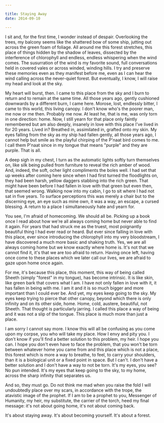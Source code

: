 ```yaml
---

title: Staying Away
date: 2014-09-10

---
```


I sit and, for the first time, I wonder instead of despair. Overlooking the trees, my balcony seems like the shattered bow of some ship, jutting out across the green foam of foliage. All around me this forest stretches, this place of things hidden by the shadow of leaves, dissected by the interference of chlorophyll and endless, endless whispering when the wind comes. The susurration of the wind is my favorite sound, full conversations held in covered vales or across winded, winding hills. I try and preserve these memories even as they manifest before me, even as I can hear the wind calling across the never-quiet forest. But eventually, I know, I will raise my head and look at the sky.

My heart will burst, then. I came to this place from the sky and I burn to return and to remain at the same time. All those years ago, gently cushioned downwards by a different burn, I came here. Morose, lost, endlessly bitter, I came to this world, this living canopy. I don't know who's the poorer man, me now or me then. Probably me now. At least he, that is me, was only torn in one direction: home. Now, I still yearn for that place only faintly remembered but am also deeply, insanely in love with this place I've lived in for 20 years. Lived in? Breathed in, assimilated in, grafted onto my skin. My eyes falling from the sky as my ship had fallen gently, all those years ago, I cannot help but smile as the playful chirping of the P'naat bird comes to me. I call them P'naat since in my tongue that means "purple" and they are purple. That is all.

A deep sigh in my chest, I turn as the automatic lights softly turn themselves on, like silk being pulled from furniture to reveal the rich amber of wood. And, indeed, the soft, ocher light compliments the boles well. I had set that up weeks after coming here since when I had first turned the floodlights on, they had been harsh, yellow daggers stabbing into the rich green. That might have been before I had fallen in love with that green but even then, that seemed wrong. Walking now into my cabin, I go to sit where I had not sat in five years. To surface perceptions this was merely a chair but to the discerning eye, an eye such as mine own, it was a way, an escape, a cursed blessing. A return to a place I simultaneously hate and yearn for.

You see, I'm afraid of homecoming. We should all be. Picking up a book once I read about how we're all always coming home but never able to find it again. For years that had struck me as the truest, most poignantly beautiful thing I had ever read or heard. But ever since falling in love with this place, ever since introducing the chlorophyll into my very bloodstream, I have discovered a much more basic and shaking truth. Yes, we are all always coming home but we know exactly where home is. It's not that we cannot find it, it's that we are too afraid to return. Having once left, having once come to these places which we later call our lives, we are afraid to gaze upon home once again.

For me, it's because this place, this moment, this way of being called Sheeth (simply "forest" in my tongue), has become intrinsic. It is like skin, like green bark that covers what I am. I have not only fallen in love with it, it has fallen in being with me. I am it and it is so much bigger and more important than I could ever be. And yet, my eyes keep going to the sky. My eyes keep trying to pierce that other canopy, beyond which there is only infinity and on its other side, home. Home, cold, austere, beautiful, not Sheeth. That thought is particularly jarring. I called this place a way of being and it was not a slip of the tongue. This place is much more than just a place.

I am sorry I cannot say more. I know this will all be confusing as you come upon my corpse, you who will take my place. How I envy and pity you. I don't know if you'll find a better solution to this problem, my heir. I hope you can. I hope you don't even have to face the problem, that you won't be torn between whatever home you came from and this place which is not a place, this forest which is more a way to breathe, to feel, to carry your shoulders, than it is a biological unit or a fixed point in space. But I can't. I don't have a better solution and I don't have a way to not be torn. It's my eyes, you see? No pun intended. It's my eyes that keep going to the sky, to my home, across the sharp infinity that separates us.

And so, they must go. Do not think me mad when you raise the fold I will undoubtedly place over my scars, in accordance with the trope, the atavistic image of the prophet. If I am to be a prophet to you, Messenger of Humanity, my heir, my substitute, the carrier of the torch, heed my final message: it's not about going home, it's not about coming back.

It's about staying away. It's about becoming yourself. It's about a forest.